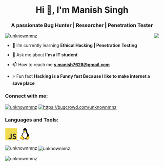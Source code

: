 <h1 align="center">Hi 👋, I'm Manish Singh</h1>
<h3 align="center">A passionate Bug Hunter | Researcher | Penetration Tester</h3>
<img align="right" src="https://media.tenor.com/j1361C75IdkAAAAd/hacker.gif" />
<p align="left"> <a href="https://twitter.com/unknownmnz" target="blank"><img src="https://img.shields.io/twitter/follow/unknownmnz?logo=twitter&style=for-the-badge" alt="unknownmnz" /></a> </p>

- 🌱 I’m currently learning **Ethical Hacking | Penetration Testing**

- 💬 Ask me about **I'm a IT student**

- 📫 How to reach me **s.manish7628@gmail.com**

- ⚡ Fun fact **Hacking is a Funny fast Because I like to make internet a save place**

<h3 align="left">Connect with me:</h3>
<p align="left">
<a href="https://twitter.com/unknownmnz" target="blank"><img align="center" src="https://raw.githubusercontent.com/rahuldkjain/github-profile-readme-generator/master/src/images/icons/Social/twitter.svg" alt="unknownmnz" height="30" width="40" /></a>
<a href="https://www.hackerrank.com/https://bugcrowd.com/unknownmnz" target="blank"><img align="center" src="https://raw.githubusercontent.com/rahuldkjain/github-profile-readme-generator/master/src/images/icons/Social/hackerrank.svg" alt="https://bugcrowd.com/unknownmnz" height="30" width="40" /></a>
</p>

<h3 align="left">Languages and Tools:</h3>
<p align="left"> <a href="https://developer.mozilla.org/en-US/docs/Web/JavaScript" target="_blank" rel="noreferrer"> <img src="https://raw.githubusercontent.com/devicons/devicon/master/icons/javascript/javascript-original.svg" alt="javascript" width="40" height="40"/> </a> <a href="https://www.linux.org/" target="_blank" rel="noreferrer"> <img src="https://raw.githubusercontent.com/devicons/devicon/master/icons/linux/linux-original.svg" alt="linux" width="40" height="40"/> </a> </p>

<p><img align="left" src="https://github-readme-stats.vercel.app/api/top-langs?username=unknownmnz&show_icons=true&locale=en&layout=compact" alt="unknownmnz" /></p>

<p>&nbsp;<img align="center" src="https://github-readme-stats.vercel.app/api?username=unknownmnz&show_icons=true&locale=en" alt="unknownmnz" /></p>

<p><img align="center" src="https://github-readme-streak-stats.herokuapp.com/?user=unknownmnz&" alt="unknownmnz" /></p>
